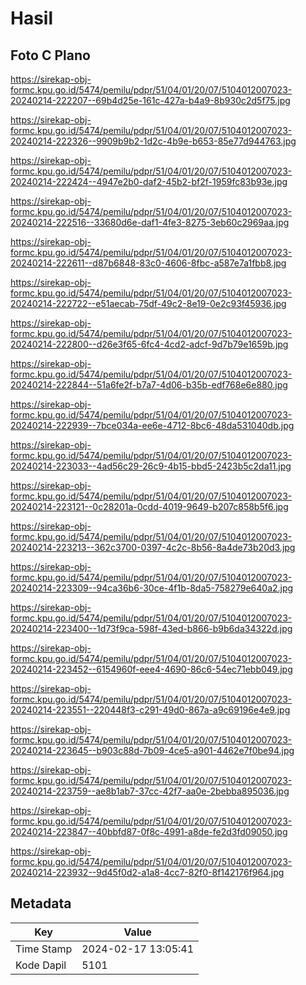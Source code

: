 # Hasil

## Foto C Plano

https://sirekap-obj-formc.kpu.go.id/5474/pemilu/pdpr/51/04/01/20/07/5104012007023-20240214-222207--69b4d25e-161c-427a-b4a9-8b930c2d5f75.jpg

https://sirekap-obj-formc.kpu.go.id/5474/pemilu/pdpr/51/04/01/20/07/5104012007023-20240214-222326--9909b9b2-1d2c-4b9e-b653-85e77d944763.jpg

https://sirekap-obj-formc.kpu.go.id/5474/pemilu/pdpr/51/04/01/20/07/5104012007023-20240214-222424--4947e2b0-daf2-45b2-bf2f-1959fc83b93e.jpg

https://sirekap-obj-formc.kpu.go.id/5474/pemilu/pdpr/51/04/01/20/07/5104012007023-20240214-222516--33680d6e-daf1-4fe3-8275-3eb60c2969aa.jpg

https://sirekap-obj-formc.kpu.go.id/5474/pemilu/pdpr/51/04/01/20/07/5104012007023-20240214-222611--d87b6848-83c0-4606-8fbc-a587e7a1fbb8.jpg

https://sirekap-obj-formc.kpu.go.id/5474/pemilu/pdpr/51/04/01/20/07/5104012007023-20240214-222722--e51aecab-75df-49c2-8e19-0e2c93f45936.jpg

https://sirekap-obj-formc.kpu.go.id/5474/pemilu/pdpr/51/04/01/20/07/5104012007023-20240214-222800--d26e3f65-6fc4-4cd2-adcf-9d7b79e1659b.jpg

https://sirekap-obj-formc.kpu.go.id/5474/pemilu/pdpr/51/04/01/20/07/5104012007023-20240214-222844--51a6fe2f-b7a7-4d06-b35b-edf768e6e880.jpg

https://sirekap-obj-formc.kpu.go.id/5474/pemilu/pdpr/51/04/01/20/07/5104012007023-20240214-222939--7bce034a-ee6e-4712-8bc6-48da531040db.jpg

https://sirekap-obj-formc.kpu.go.id/5474/pemilu/pdpr/51/04/01/20/07/5104012007023-20240214-223033--4ad56c29-26c9-4b15-bbd5-2423b5c2da11.jpg

https://sirekap-obj-formc.kpu.go.id/5474/pemilu/pdpr/51/04/01/20/07/5104012007023-20240214-223121--0c28201a-0cdd-4019-9649-b207c858b5f6.jpg

https://sirekap-obj-formc.kpu.go.id/5474/pemilu/pdpr/51/04/01/20/07/5104012007023-20240214-223213--362c3700-0397-4c2c-8b56-8a4de73b20d3.jpg

https://sirekap-obj-formc.kpu.go.id/5474/pemilu/pdpr/51/04/01/20/07/5104012007023-20240214-223309--94ca36b6-30ce-4f1b-8da5-758279e640a2.jpg

https://sirekap-obj-formc.kpu.go.id/5474/pemilu/pdpr/51/04/01/20/07/5104012007023-20240214-223400--1d73f9ca-598f-43ed-b866-b9b6da34322d.jpg

https://sirekap-obj-formc.kpu.go.id/5474/pemilu/pdpr/51/04/01/20/07/5104012007023-20240214-223452--6154960f-eee4-4690-86c6-54ec71ebb049.jpg

https://sirekap-obj-formc.kpu.go.id/5474/pemilu/pdpr/51/04/01/20/07/5104012007023-20240214-223551--220448f3-c291-49d0-867a-a9c69196e4e9.jpg

https://sirekap-obj-formc.kpu.go.id/5474/pemilu/pdpr/51/04/01/20/07/5104012007023-20240214-223645--b903c88d-7b09-4ce5-a901-4462e7f0be94.jpg

https://sirekap-obj-formc.kpu.go.id/5474/pemilu/pdpr/51/04/01/20/07/5104012007023-20240214-223759--ae8b1ab7-37cc-42f7-aa0e-2bebba895036.jpg

https://sirekap-obj-formc.kpu.go.id/5474/pemilu/pdpr/51/04/01/20/07/5104012007023-20240214-223847--40bbfd87-0f8c-4991-a8de-fe2d3fd09050.jpg

https://sirekap-obj-formc.kpu.go.id/5474/pemilu/pdpr/51/04/01/20/07/5104012007023-20240214-223932--9d45f0d2-a1a8-4cc7-82f0-8f142176f964.jpg


## Metadata

| Key        | Value               |
| ---------- | ------------------- |
| Time Stamp | 2024-02-17 13:05:41 |
| Kode Dapil | 5101                |



